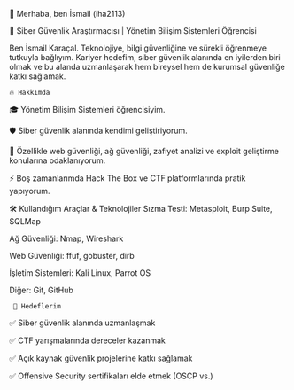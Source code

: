 👋 Merhaba, ben İsmail (iha2113)

🚀 Siber Güvenlik Araştırmacısı | Yönetim Bilişim Sistemleri Öğrencisi

Ben İsmail Karaçal. Teknolojiye, bilgi güvenliğine ve sürekli öğrenmeye tutkuyla bağlıyım.
Kariyer hedefim, siber güvenlik alanında en iyilerden biri olmak ve bu alanda uzmanlaşarak hem bireysel hem de kurumsal güvenliğe katkı sağlamak.

    🔥 Hakkımda
🎓 Yönetim Bilişim Sistemleri öğrencisiyim.

🛡️ Siber güvenlik alanında kendimi geliştiriyorum.

🎯 Özellikle web güvenliği, ağ güvenliği, zafiyet analizi ve exploit geliştirme konularına odaklanıyorum.

⚡ Boş zamanlarımda Hack The Box ve CTF platformlarında pratik yapıyorum.

🛠️ Kullandığım Araçlar & Teknolojiler
Sızma Testi: Metasploit, Burp Suite, SQLMap

Ağ Güvenliği: Nmap, Wireshark

Web Güvenliği: ffuf, gobuster, dirb

İşletim Sistemleri: Kali Linux, Parrot OS

Diğer: Git, GitHub

     📌 Hedeflerim
✅ Siber güvenlik alanında uzmanlaşmak

✅ CTF yarışmalarında dereceler kazanmak

✅ Açık kaynak güvenlik projelerine katkı sağlamak

✅ Offensive Security sertifikaları elde etmek (OSCP vs.)

